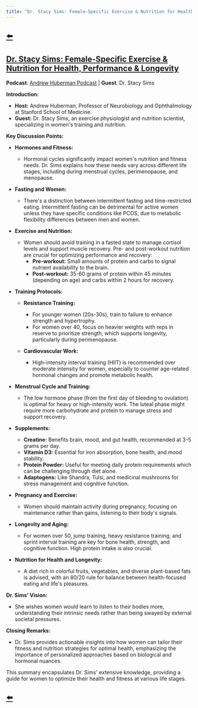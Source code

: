 ```yaml
---
title: "Dr. Stacy Sims: Female-Specific Exercise & Nutrition for Health, Performance & Longevity"
---
```


## [⬅️](/)

## [Dr. Stacy Sims: Female-Specific Exercise & Nutrition for Health, Performance & Longevity](https://www.youtube.com/watch?v=pZX8ikmWvEU)

**Podcast**: [Andrew Huberman Podcast](https://www.hubermanlab.com/) | **Guest**: Dr. Stacy Sims

**Introduction:**

- **Host:** Andrew Huberman, Professor of Neurobiology and Ophthalmology at Stanford School of Medicine.
- **Guest:** Dr. Stacy Sims, an exercise physiologist and nutrition scientist, specializing in women's training and nutrition.

**Key Discussion Points:**

- **Hormones and Fitness:** 
  - Hormonal cycles significantly impact women's nutrition and fitness needs. Dr. Sims explains how these needs vary across different life stages, including during menstrual cycles, perimenopause, and menopause.

- **Fasting and Women:**
  - There's a distinction between intermittent fasting and time-restricted eating. Intermittent fasting can be detrimental for active women unless they have specific conditions like PCOS, due to metabolic flexibility differences between men and women.

- **Exercise and Nutrition:**
  - Women should avoid training in a fasted state to manage cortisol levels and support muscle recovery. Pre- and post-workout nutrition are crucial for optimizing performance and recovery:
    - **Pre-workout:** Small amounts of protein and carbs to signal nutrient availability to the brain.
    - **Post-workout:** 35-60 grams of protein within 45 minutes (depending on age) and carbs within 2 hours for recovery.

- **Training Protocols:**
  - **Resistance Training:** 
    - For younger women (20s-30s), train to failure to enhance strength and hypertrophy.
    - For women over 40, focus on heavier weights with reps in reserve to prioritize strength, which supports longevity, particularly during perimenopause.

  - **Cardiovascular Work:** 
    - High-intensity interval training (HIIT) is recommended over moderate intensity for women, especially to counter age-related hormonal changes and promote metabolic health. 

- **Menstrual Cycle and Training:**
  - The low hormone phase (from the first day of bleeding to ovulation) is optimal for heavy or high-intensity work. The luteal phase might require more carbohydrate and protein to manage stress and support recovery.

- **Supplements:**
  - **Creatine:** Benefits brain, mood, and gut health, recommended at 3-5 grams per day.
  - **Vitamin D3:** Essential for iron absorption, bone health, and mood stability.
  - **Protein Powder:** Useful for meeting daily protein requirements which can be challenging through diet alone.
  - **Adaptogens:** Like Shandra, Tulsi, and medicinal mushrooms for stress management and cognitive function.

- **Pregnancy and Exercise:**
  - Women should maintain activity during pregnancy, focusing on maintenance rather than gains, listening to their body's signals.

- **Longevity and Aging:**
  - For women over 50, jump training, heavy resistance training, and sprint interval training are key for bone health, strength, and cognitive function. High protein intake is also crucial.

- **Nutrition for Health and Longevity:**
  - A diet rich in colorful fruits, vegetables, and diverse plant-based fats is advised, with an 80/20 rule for balance between health-focused eating and life's pleasures.

**Dr. Sims' Vision:**

- She wishes women would learn to listen to their bodies more, understanding their intrinsic needs rather than being swayed by external societal pressures.

**Closing Remarks:**

- Dr. Sims provides actionable insights into how women can tailor their fitness and nutrition strategies for optimal health, emphasizing the importance of personalized approaches based on biological and hormonal nuances.

This summary encapsulates Dr. Sims' extensive knowledge, providing a guide for women to optimize their health and fitness at various life stages.

## [⬅️](/)